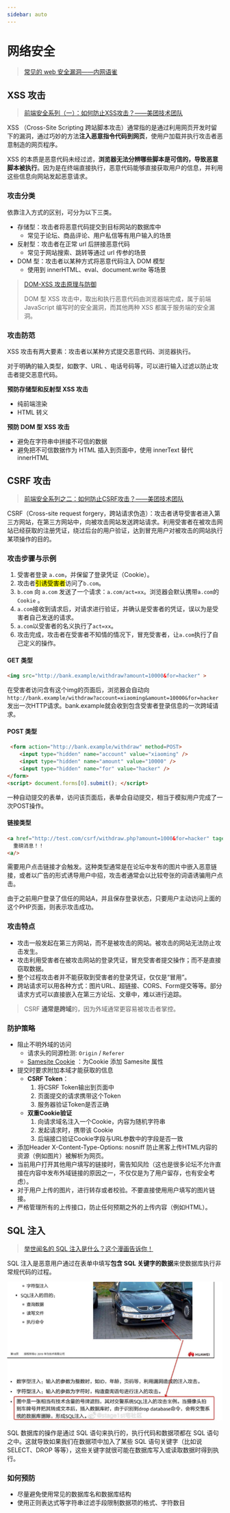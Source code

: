 ```yaml
---
sidebar: auto
---
```

# 网络安全

> [常见的 web 安全漏洞——内网语雀](https://yuque.antfin-inc.com/jinghan/appsecurity/web)
## XSS 攻击
> [前端安全系列（一）：如何防止XSS攻击？——美团技术团队](https://tech.meituan.com/2018/09/27/fe-security.html)

XSS （Cross-Site Scripting 跨站脚本攻击）通常指的是通过利用网页开发时留下的漏洞，通过巧妙的方法**注入恶意指令代码到网页**，使用户加载并执行攻击者恶意制造的网页程序。

XSS 的本质是恶意代码未经过滤，**浏览器无法分辨哪些脚本是可信的，导致恶意脚本被执行**。因为是在终端直接执行，恶意代码能够直接获取用户的信息，并利用这些信息向网站发起恶意请求。

### 攻击分类

依靠注入方式的区别，可分为以下三类。

- 存储型：攻击者将恶意代码提交到目标网站的数据库中
   - 常见于论坛、商品评论、用户私信等有用户输入的场景
- 反射型：攻击者在正常 url 后拼接恶意代码
   - 常见于网站搜索、跳转等通过 url 传参的场景
- DOM 型：攻击者以某种方式将恶意代码注入 DOM 模型
   - 使用到 innerHTML、eval、document.write 等场景

> [DOM-XSS 攻击原理与防御](https://www.cnblogs.com/mysticbinary/p/12542695.html)
> 
> DOM 型 XSS 攻击中，取出和执行恶意代码由浏览器端完成，属于前端 JavaScript 编写时的安全漏洞，而其他两种 XSS 都属于服务端的安全漏洞。

### 攻击防范

XSS 攻击有两大要素：攻击者以某种方式提交恶意代码、浏览器执行。

对于明确的输入类型，如数字、URL 、电话号码等，可以进行输入过滤以防止攻击者提交恶意代码。

**预防存储型和反射型 XSS 攻击**

- 纯前端渲染
- HTML 转义

**预防 DOM 型 XSS 攻击**

- 避免在字符串中拼接不可信的数据
- 避免把不可信数据作为 HTML 插入到页面中，使用 innerText 替代 innerHTML

## CSRF 攻击
> [前端安全系列之二：如何防止CSRF攻击？——美团技术团队](https://segmentfault.com/a/1190000016659945)

CSRF（Cross-site request forgery，跨站请求伪造）：攻击者诱导受害者进入第三方网站，在第三方网站中，向被攻击网站发送跨站请求。利用受害者在被攻击网站已经获取的注册凭证，绕过后台的用户验证，达到冒充用户对被攻击的网站执行某项操作的目的。

### 攻击步骤与示例

1. 受害者登录 `a.com`，并保留了登录凭证（Cookie）。
2. 攻击者<mark>引诱受害者</mark>访问了`b.com`。
3. `b.com` 向 `a.com` 发送了一个请求：`a.com/act=xx`。浏览器会默认携带`a.com`的 `Cookie` 。
4. `a.com`接收到请求后，对请求进行验证，并确认是受害者的凭证，误以为是受害者自己发送的请求。
5. `a.com`以受害者的名义执行了`act=xx`。
6. 攻击完成，攻击者在受害者不知情的情况下，冒充受害者，让`a.com`执行了自己定义的操作。

#### GET 类型
```html
<img src="http://bank.example/withdraw?amount=10000&for=hacker" >
```
在受害者访问含有这个img的页面后，浏览器会自动向 `http://bank.example/withdraw?account=xiaoming&amount=10000&for=hacker` 发出一次HTTP请求。bank.example就会收到包含受害者登录信息的一次跨域请求。

#### POST 类型
```html
 <form action="http://bank.example/withdraw" method=POST>
    <input type="hidden" name="account" value="xiaoming" />
    <input type="hidden" name="amount" value="10000" />
    <input type="hidden" name="for" value="hacker" />
</form>
<script> document.forms[0].submit(); </script> 
```
一种自动提交的表单，访问该页面后，表单会自动提交，相当于模拟用户完成了一次POST操作。

#### 链接类型
```html
<a href="http://test.com/csrf/withdraw.php?amount=1000&for=hacker" taget="_blank">
  重磅消息！！
<a/>
```
需要用户点击链接才会触发。这种类型通常是在论坛中发布的图片中嵌入恶意链接，或者以广告的形式诱导用户中招，攻击者通常会以比较夸张的词语诱骗用户点击。

由于之前用户登录了信任的网站A，并且保存登录状态，只要用户主动访问上面的这个PHP页面，则表示攻击成功。


### 攻击特点

- 攻击一般发起在第三方网站，而不是被攻击的网站。被攻击的网站无法防止攻击发生。
- 攻击利用受害者在被攻击网站的登录凭证，冒充受害者提交操作；而不是直接窃取数据。
- 整个过程攻击者并不能获取到受害者的登录凭证，仅仅是“冒用”。
- 跨站请求可以用各种方式：图片URL、超链接、CORS、Form提交等等。部分请求方式可以直接嵌入在第三方论坛、文章中，难以进行追踪。

> CSRF **通常是跨域**的，因为外域通常更容易被攻击者掌控。

### 防护策略

- 阻止不明外域的访问
    - 请求头的同源检测: `Origin` / `Referer`
    - [Samesite Cookie](http://www.ruanyifeng.com/blog/2019/09/cookie-samesite.html) ：为Cookie 添加 Samesite 属性
- 提交时要求附加本域才能获取的信息
    - **CSRF Token**：
        1. 将CSRF Token输出到页面中
        2. 页面提交的请求携带这个Token
        3. 服务器验证Token是否正确
    - **双重Cookie验证**
        1. 向请求域名注入一个Cookie，内容为随机字符串
        2. 发起请求时，携带该 Cookie
        3. 后端接口验证Cookie字段与URL参数中的字段是否一致
- 添加Header X-Content-Type-Options: nosniff 防止黑客上传HTML内容的资源（例如图片）被解析为网页。
- 当前用户打开其他用户填写的链接时，需告知风险（这也是很多论坛不允许直接在内容中发布外域链接的原因之一，不仅仅是为了用户留存，也有安全考虑）。
- 对于用户上传的图片，进行转存或者校验。不要直接使用用户填写的图片链接。
- 严格管理所有的上传接口，防止任何预期之外的上传内容（例如HTML）。

##  SQL 注入
> [举世闻名的 SQL 注入是什么？这个漫画告诉你！](https://juejin.cn/post/6936793563854274597)

SQL 注入是恶意用户通过在表单中填写**包含 SQL 关键字的数据**来使数据库执行非常规代码的过程。

![](./imgs/SQL注入.png)

SQL 数据库的操作是通过 SQL 语句来执行的，执行代码和数据项都在 SQL 语句之中。这就导致如果我们在数据项中加入了某些 SQL 语句关键字（比如说 SELECT、DROP 等等），这些关键字就很可能在数据库写入或读取数据时得到执行。

### 如何预防
- 尽量避免使用常见的数据库名和数据库结构
- 使用正则表达式等字符串过滤手段限制数据项的格式、字符数目
